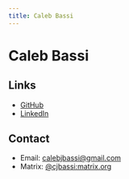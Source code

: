 ```yaml
---
title: Caleb Bassi
---
```


# Caleb Bassi

## Links

- [GitHub](https://github.com/cjbassi)
- [LinkedIn](https://www.linkedin.com/in/calebjbassi/)

## Contact

- Email: calebjbassi@gmail.com
- Matrix: [@cjbassi:matrix.org](https://matrix.to/#/@cjbassi:matrix.org)
